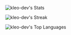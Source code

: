 ![kleo-dev's Stats](https://github-readme-stats.vercel.app/api?username=kleo-dev&theme=dark&show_icons=true&hide_border=true&count_private=true)

![kleo-dev's Streak](https://github-readme-streak-stats.herokuapp.com/?user=kleo-dev&theme=dark&hide_border=true)

![kleo-dev's Top Languages](https://github-readme-stats.vercel.app/api/top-langs/?username=kleo-dev&theme=dark&show_icons=true&hide_border=true&layout=compact)
